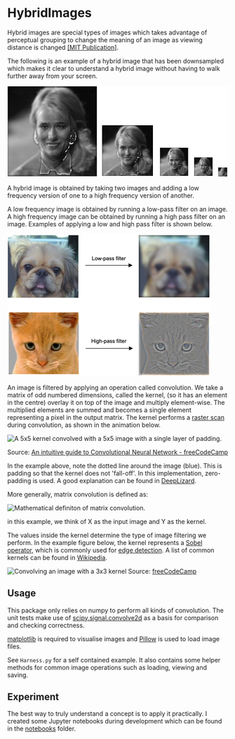 # HybridImages
Hybrid images are special types of images which takes advantage of perceptual grouping to change the meaning of an image as viewing distance is changed [[MIT Publication]](hybrid-images-mit-paper.pdf).

The following is an example of a hybrid image that has been downsampled which makes it clear to understand a hybrid image without having to walk further away from your screen.

![Hybrid image: larger image should appear to be Nicholas Cage. Smaller image should appear like Naomi Watts.](progressive-downsample.png)

A hybrid image is obtained by taking two images and adding a low frequency version of one to a high frequency version of another. 

A low frequency image is obtained by running a low-pass filter on an image. A high frequency image can be obtained by running a high pass filter on an image. Examples of applying a low and high pass filter is shown below.

![Images of a dog and a cat, before and after applying low and high pass filter.](high-pass-low-pass.png)

An image is filtered by applying an operation called convolution. We take a matrix of odd numbered dimensions, called the kernel, (so it has an element in the centre) overlay it on top of the image and multiply element-wise. The multiplied elements are summed and becomes a single element representing a pixel in the output matrix. The kernel performs a [raster scan](https://en.wikipedia.org/wiki/Raster_scan) during convolution, as shown in the animation below.

![A 5x5 kernel convolved with a 5x5 image with a single layer of padding.](https://cdn-media-1.freecodecamp.org/images/d0ufdQE7LHA43cdSrVefw2I9DFceYMixqoZJ)

Source: [An intuitive guide to Convolutional Neural Network - freeCodeCamp](https://www.freecodecamp.org/news/an-intuitive-guide-to-convolutional-neural-networks-260c2de0a050/)

In the example above, note the dotted line around the image (blue). This is padding so that the kernel does not 'fall-off'. In this implementation, zero-padding is used. A good explanation can be found in [DeepLizard](https://deeplizard.com/learn/video/qSTv_m-KFk0).

More generally, matrix convolution is defined as:

![Mathematical definiton of matrix convolution.](https://wikimedia.org/api/rest_v1/media/math/render/svg/0f0005a6520eaab36f9b30520b640663d669d891)

in this example, we think of X as the input image and Y as the kernel.

The values inside the kernel determine the type of image filtering we perform. In the example figure below, the kernel represents a [Sobel operator](https://en.wikipedia.org/wiki/Sobel_operator), which is commonly used for [edge detection](https://en.wikipedia.org/wiki/Edge_detection). A list of common kernels can be found in [Wikipedia](https://en.wikipedia.org/wiki/Kernel_(image_processing)#Convolution).

![Convolving an image with a 3x3 kernel](https://cdn-media-1.freecodecamp.org/images/Gjxh-aApWTzIRI1UNmGnNLrk8OKsQaf2tlDu)
Source: [freeCodeCamp](https://www.freecodecamp.org/news/an-intuitive-guide-to-convolutional-neural-networks-260c2de0a050/)


## Usage
This package only relies on numpy to perform all kinds of convolution. The unit tests make use of [scipy.signal.convolve2d](https://docs.scipy.org/doc/scipy/reference/generated/scipy.signal.convolve2d.html) as a basis for comparison and checking correctness.

[matplotlib](https://matplotlib.org) is required to visualise images and [Pillow](https://pillow.readthedocs.io/en/stable/) is used to load image files.

See ``Harness.py`` for a self contained example. It also contains some helper methods for common image operations such as loading, viewing and saving. 

## Experiment
The best way to truly understand a concept is to apply it practically. I created some Jupyter notebooks during development which can be found in the [notebooks](./notebooks) folder.